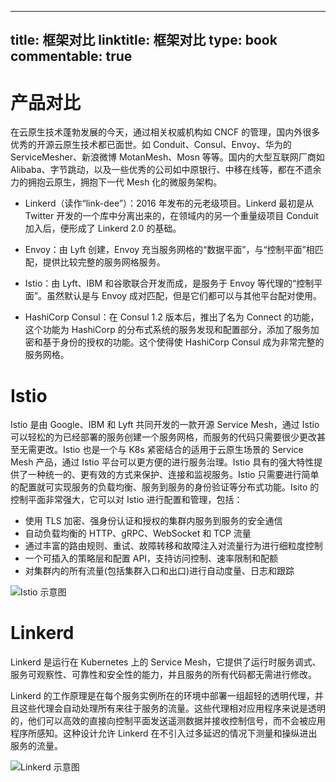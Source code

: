 
---
title: 框架对比
linktitle: 框架对比
type: book
commentable: true
---

# 产品对比

在云原生技术蓬勃发展的今天，通过相关权威机构如 CNCF 的管理，国内外很多优秀的开源云原生技术都已面世。如 Conduit、Consul、Envoy、华为的 ServiceMesher、新浪微博 MotanMesh、Mosn 等等。国内的大型互联网厂商如 Alibaba、字节跳动，以及一些优秀的公司如中原银行、中移在线等，都在不遗余力的拥抱云原生，拥抱下一代 Mesh 化的微服务架构。

- Linkerd（读作“link-dee”）：2016 年发布的元老级项目。Linkerd 最初是从 Twitter 开发的一个库中分离出来的，在领域内的另一个重量级项目 Conduit 加入后，便形成了 Linkerd 2.0 的基础。

- Envoy：由 Lyft 创建，Envoy 充当服务网格的“数据平面”，与“控制平面”相匹配，提供比较完整的服务网格服务。

- Istio：由 Lyft、IBM 和谷歌联合开发而成，是服务于 Envoy 等代理的“控制平面”。虽然默认是与 Envoy 成对匹配，但是它们都可以与其他平台配对使用。

- HashiCorp Consul：在 Consul 1.2 版本后，推出了名为 Connect 的功能，这个功能为 HashiCorp 的分布式系统的服务发现和配置部分，添加了服务加密和基于身份的授权的功能。这个使得使 HashiCorp Consul 成为非常完整的服务网格。

# Istio

Istio 是由 Google、IBM 和 Lyft 共同开发的一款开源 Service Mesh，通过 Istio 可以轻松的为已经部署的服务创建一个服务网格，而服务的代码只需要很少更改甚至无需更改。Istio 也是一个与 K8s 紧密结合的适用于云原生场景的 Service Mesh 产品，通过 Istio 平台可以更方便的进行服务治理。Istio 具有的强大特性提供了一种统一的、更有效的方式来保护、连接和监视服务。Istio 只需要进行简单的配置就可实现服务的负载均衡、服务到服务的身份验证等分布式功能。Isito 的控制平面非常强大，它可以对 Istio 进行配置和管理，包括：

- 使用 TLS 加密、强身份认证和授权的集群内服务到服务的安全通信
- 自动负载均衡的 HTTP、gRPC、WebSocket 和 TCP 流量
- 通过丰富的路由规则、重试、故障转移和故障注入对流量行为进行细粒度控制
- 一个可插入的策略层和配置 API，支持访问控制、速率限制和配额
- 对集群内的所有流量(包括集群入口和出口)进行自动度量、日志和跟踪

![Istio 示意图](https://ngte-superbed.oss-cn-beijing.aliyuncs.com/superbed/2021/07/14/60eeac335132923bf8162074.jpg)

# Linkerd

Linkerd 是运行在 Kubernetes 上的 Service Mesh，它提供了运行时服务调式、服务可观察性、可靠性和安全性的能力，并且服务的所有代码都无需进行修改。

Linkerd 的工作原理是在每个服务实例所在的环境中部署一组超轻的透明代理，并且这些代理会自动处理所有来往于服务的流量。这些代理相对应用程序来说是透明的，他们可以高效的直接向控制平面发送遥测数据并接收控制信号，而不会被应用程序所感知。这种设计允许 Linkerd 在不引入过多延迟的情况下测量和操纵进出服务的流量。

![Linkerd 示意图](https://ngte-superbed.oss-cn-beijing.aliyuncs.com/superbed/2021/07/14/60eeac5e5132923bf816fed7.png)

    